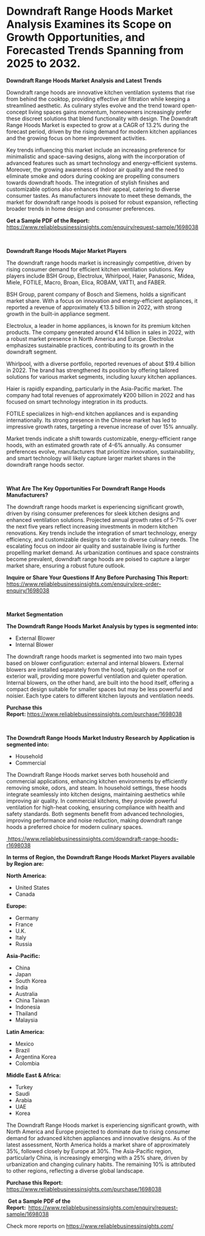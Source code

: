 <p><h1>Downdraft Range Hoods Market Analysis Examines its Scope on Growth Opportunities, and Forecasted Trends Spanning from 2025 to 2032.</h1></p><p><strong>Downdraft Range Hoods Market Analysis and Latest Trends</strong></p>
<p><p>Downdraft range hoods are innovative kitchen ventilation systems that rise from behind the cooktop, providing effective air filtration while keeping a streamlined aesthetic. As culinary styles evolve and the trend toward open-concept living spaces gains momentum, homeowners increasingly prefer these discreet solutions that blend functionality with design. The Downdraft Range Hoods Market is expected to grow at a CAGR of 13.2% during the forecast period, driven by the rising demand for modern kitchen appliances and the growing focus on home improvement activities.</p><p>Key trends influencing this market include an increasing preference for minimalistic and space-saving designs, along with the incorporation of advanced features such as smart technology and energy-efficient systems. Moreover, the growing awareness of indoor air quality and the need to eliminate smoke and odors during cooking are propelling consumers towards downdraft hoods. The integration of stylish finishes and customizable options also enhances their appeal, catering to diverse consumer tastes. As manufacturers innovate to meet these demands, the market for downdraft range hoods is poised for robust expansion, reflecting broader trends in home design and consumer preferences.</p></p>
<p><strong>Get a Sample PDF of the Report:&nbsp;</strong> <a href="https://www.reliablebusinessinsights.com/enquiry/request-sample/1698038?utm_campaign=3074&utm_medium=2&utm_source=Github&utm_content=ia&utm_term=04042025&utm_id=downdraft-range-hoods">https://www.reliablebusinessinsights.com/enquiry/request-sample/1698038</a></p>
<p>&nbsp;</p>
<p><strong>Downdraft Range Hoods Major Market Players</strong></p>
<p><p>The downdraft range hoods market is increasingly competitive, driven by rising consumer demand for efficient kitchen ventilation solutions. Key players include BSH Group, Electrolux, Whirlpool, Haier, Panasonic, Midea, Miele, FOTILE, Macro, Broan, Elica, ROBAM, VATTI, and FABER.</p><p>BSH Group, parent company of Bosch and Siemens, holds a significant market share. With a focus on innovation and energy-efficient appliances, it reported a revenue of approximately €13.5 billion in 2022, with strong growth in the built-in appliance segment. </p><p>Electrolux, a leader in home appliances, is known for its premium kitchen products. The company generated around €14 billion in sales in 2022, with a robust market presence in North America and Europe. Electrolux emphasizes sustainable practices, contributing to its growth in the downdraft segment.</p><p>Whirlpool, with a diverse portfolio, reported revenues of about $19.4 billion in 2022. The brand has strengthened its position by offering tailored solutions for various market segments, including luxury kitchen appliances.</p><p>Haier is rapidly expanding, particularly in the Asia-Pacific market. The company had total revenues of approximately ¥200 billion in 2022 and has focused on smart technology integration in its products.</p><p>FOTILE specializes in high-end kitchen appliances and is expanding internationally. Its strong presence in the Chinese market has led to impressive growth rates, targeting a revenue increase of over 15% annually.</p><p>Market trends indicate a shift towards customizable, energy-efficient range hoods, with an estimated growth rate of 4-6% annually. As consumer preferences evolve, manufacturers that prioritize innovation, sustainability, and smart technology will likely capture larger market shares in the downdraft range hoods sector.</p></p>
<p>&nbsp;</p>
<p><strong>What Are The Key Opportunities For Downdraft Range Hoods Manufacturers?</strong></p>
<p><p>The downdraft range hoods market is experiencing significant growth, driven by rising consumer preferences for sleek kitchen designs and enhanced ventilation solutions. Projected annual growth rates of 5-7% over the next five years reflect increasing investments in modern kitchen renovations. Key trends include the integration of smart technology, energy efficiency, and customizable designs to cater to diverse culinary needs. The escalating focus on indoor air quality and sustainable living is further propelling market demand. As urbanization continues and space constraints become prevalent, downdraft range hoods are poised to capture a larger market share, ensuring a robust future outlook.</p></p>
<p><strong>Inquire or Share Your Questions If Any Before Purchasing This Report:</strong> <a href="https://www.reliablebusinessinsights.com/enquiry/pre-order-enquiry/1698038?utm_campaign=3074&utm_medium=2&utm_source=Github&utm_content=ia&utm_term=04042025&utm_id=downdraft-range-hoods">https://www.reliablebusinessinsights.com/enquiry/pre-order-enquiry/1698038</a></p>
<p>&nbsp;</p>
<p><strong>Market Segmentation</strong></p>
<p><strong>The Downdraft Range Hoods Market Analysis by types is segmented into:</strong></p>
<p><ul><li>External Blower</li><li>Internal Blower</li></ul></p>
<p><p>The downdraft range hoods market is segmented into two main types based on blower configuration: external and internal blowers. External blowers are installed separately from the hood, typically on the roof or exterior wall, providing more powerful ventilation and quieter operation. Internal blowers, on the other hand, are built into the hood itself, offering a compact design suitable for smaller spaces but may be less powerful and noisier. Each type caters to different kitchen layouts and ventilation needs.</p></p>
<p><strong>Purchase this Report:&nbsp;</strong><a href="https://www.reliablebusinessinsights.com/purchase/1698038?utm_campaign=3074&utm_medium=2&utm_source=Github&utm_content=ia&utm_term=04042025&utm_id=downdraft-range-hoods">https://www.reliablebusinessinsights.com/purchase/1698038</a></p>
<p>&nbsp;</p>
<p><strong>The Downdraft Range Hoods Market Industry Research by Application is segmented into:</strong></p>
<p><ul><li>Household</li><li>Commercial</li></ul></p>
<p><p>The Downdraft Range Hoods market serves both household and commercial applications, enhancing kitchen environments by efficiently removing smoke, odors, and steam. In household settings, these hoods integrate seamlessly into kitchen designs, maintaining aesthetics while improving air quality. In commercial kitchens, they provide powerful ventilation for high-heat cooking, ensuring compliance with health and safety standards. Both segments benefit from advanced technologies, improving performance and noise reduction, making downdraft range hoods a preferred choice for modern culinary spaces.</p></p>
<p><a href="https://www.reliablebusinessinsights.com/downdraft-range-hoods-r1698038?utm_campaign=3074&utm_medium=2&utm_source=Github&utm_content=ia&utm_term=04042025&utm_id=downdraft-range-hoods">&nbsp;https://www.reliablebusinessinsights.com/downdraft-range-hoods-r1698038</a></p>
<p><strong>In terms of Region, the Downdraft Range Hoods Market Players available by Region are:</strong></p>
<p>
    <p> <strong> North America: </strong>
        <ul>
            <li>United States</li>
            <li>Canada</li>
        </ul>
        </p> 
    <p> <strong> Europe: </strong>
        <ul>
            <li>Germany</li>
            <li>France</li>
            <li>U.K.</li>
            <li>Italy</li>
            <li>Russia</li>
        </ul>
        </p> 
    <p> <strong> Asia-Pacific: </strong>
        <ul>
            <li>China</li>
            <li>Japan</li>
            <li>South Korea</li>
            <li>India</li>
            <li>Australia</li>
            <li>China Taiwan</li>
            <li>Indonesia</li>
            <li>Thailand</li>
            <li>Malaysia</li>
        </ul>
        </p> 
    <p> <strong> Latin America: </strong>
        <ul>
            <li>Mexico</li>
            <li>Brazil</li>
            <li>Argentina Korea</li>
            <li>Colombia</li>
        </ul>
        </p> 
    <p> <strong> Middle East & Africa: </strong>
        <ul>
            <li>Turkey</li>
            <li>Saudi</li>
            <li>Arabia</li>
            <li>UAE</li>
            <li>Korea</li>
        </ul>
    </p>
    </p>
<p><p>The Downdraft Range Hoods market is experiencing significant growth, with North America and Europe projected to dominate due to rising consumer demand for advanced kitchen appliances and innovative designs. As of the latest assessment, North America holds a market share of approximately 35%, followed closely by Europe at 30%. The Asia-Pacific region, particularly China, is increasingly emerging with a 25% share, driven by urbanization and changing culinary habits. The remaining 10% is attributed to other regions, reflecting a diverse global landscape.</p></p>
<p><strong>Purchase this Report: </strong><a href="https://www.reliablebusinessinsights.com/purchase/1698038?utm_campaign=3074&utm_medium=2&utm_source=Github&utm_content=ia&utm_term=04042025&utm_id=downdraft-range-hoods">https://www.reliablebusinessinsights.com/purchase/1698038</a></p>
<p>&nbsp;<strong>Get a Sample PDF of the Report:&nbsp;&nbsp;</strong><a href="https://www.reliablebusinessinsights.com/enquiry/request-sample/1698038?utm_campaign=3074&utm_medium=2&utm_source=Github&utm_content=ia&utm_term=04042025&utm_id=downdraft-range-hoods">https://www.reliablebusinessinsights.com/enquiry/request-sample/1698038</a></p>
<p><strong></strong></p>
<p>Check more reports on <a href="https://www.reliablebusinessinsights.com/?utm_campaign=3074&utm_medium=2&utm_source=Github&utm_content=ia&utm_term=04042025&utm_id=downdraft-range-hoods">https://www.reliablebusinessinsights.com/</a></p>